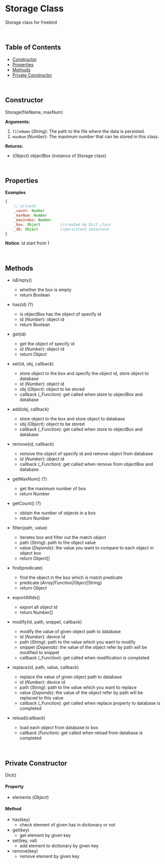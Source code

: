 Storage Class
===============

Storage class for freebird

<br />

## Table of Contents  

* [Constructor](#Constructor)  
* [Properties](#Properties)  
* [Methods](#Methods) 
* [Private Constructor](#Private)

<br />

<a name="Constructor"></a>
## Constructor  

Storage(fileName, maxNum)

**Arguments:**  

1. `fileName` (_String_): The path to the file where the data is persisted.
2. `maxNum` (_Number_): The maximum number that can be stored in this class.

**Returns:**  

* (_Object_) objectBox (instance of Storage class)

<br />

<a name="Properties"></a>
## Properties  

**Examples**

```js
{
    // private
    _count: Number
    _maxNum: Number
    _maxIndex: Number
    _box: Object         //created by Dict class
    _db: Object          //persistent datastore
}
```

**Notice**: id start from 1

<br />

<a name="Methods"></a>
## Methods  

* isEmpty()
    - whether the box is empty
    - return Boolean

* has(id) (?)
    - is objectBox has the object of specify id
    - id (_Number_): object id
    - return Boolean 

* get(id) 
    - get the object of specify id
    - id (_Number_): object id
    - return Object

* set(id, obj, callback)
    - store object to the box and specify the object id, store object to database
    - id (_Number_): object id
    - obj (_Object_): object to be stored
    - callback (_Function): get called when store to objectBox and database

* add(obj, callback)
    - store object to the box and store object to database
    - obj (_Object_): object to be stored
    - callback (_Function): get called when store to objectBox and database

* remove(id, callback)
    - remove the object of specify id and remove object from database
    - id (_Number_): object id
    - callback (_Function): get called when remove from objectBox and database

* getMaxNum() (?)
    - get the maximum number of box
    - return Number

* getCount() (?)
    - obtain the number of objects in a box
    - return Number

* filter(path, value)
    - iterates box and filter out the match object
    - path (_String_): path to the object value 
    - value (_Depends_): the value you want to compare to each object in object box
    - return Object[]

* find(predicate)
    - find the object in the box which is match predicate
    - predicate (_Array|Function|Object|String_)
    - return Object

* exportAllIds()
    - export all object id
    - return Number[]

* modify(id, path, snippet, callback)
    - modify the value of given object path to database
    - id (_Number_): device id
    - path (_String_): path to the value which you want to modify
    - snippet (_Depends_): the value of the object refer by path will be modified to snippet
    - callback (_Function): get called when modification is completed

* replace(id, path, value, callback)
    - replace the value of given object path to database
    - id (_Number_): device id
    - path (_String_): path to the value which you want to replace
    - value (_Depends_): the value of the object refer by path will be replaced to this value
    - callback (_Function): get called when replace property to database is completed

* reload(callback)
    - load each object from database to box
    - callback (_Function_): get called when reload from database is completed

<br />

<a name="Private"></a>
## Private Constructor 

Dict()

#### Property
* elements (_Object_)

#### Method
* has(key)
    - check element of given has in dictionary or not
* get(key)
    - get element by given key
* set(key, val)
    - add element to dictionary by given key
* remove(key)
    - remove element by given key

